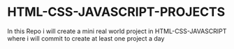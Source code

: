 # HTML-CSS-JAVASCRIPT-PROJECTS
In this Repo i will create a mini real world project in HTML-CSS-JAVASCRIPT where i will commit to create at least one project a day
